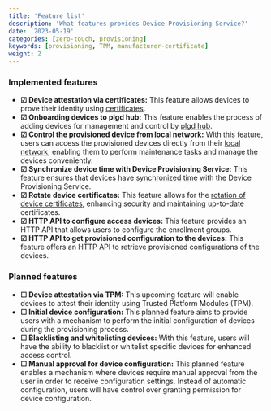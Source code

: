 ```yaml
---
title: 'Feature list'
description: 'What features provides Device Provisioning Service?'
date: '2023-05-19'
categories: [zero-touch, provisioning]
keywords: [provisioning, TPM, manufacturer-certificate]
weight: 2
---
```


### Implemented features

- **&#x2611; Device attestation via certificates:** This feature allows devices to prove their identity using [certificates](/docs/device-provisioning-service/attestation-mechanisms.md#x509-certificates).
- **&#x2611; Onboarding devices to plgd hub:** This feature enables the process of adding devices for management and control by [plgd hub](/docs/architecture/component-overview.md).
- **&#x2611; Control the provisioned device from local network:** With this feature, users can access the provisioned devices directly from their [local network](/docs/device-to-device-client/overview.md), enabling them to perform maintenance tasks and manage the devices conveniently.
- **&#x2611; Synchronize device time with Device Provisioning Service:** This feature ensures that devices have [synchronized time](/docs/device-provisioning-service/client-library.md#time-synchronization) with the Device Provisioning Service.
- **&#x2611; Rotate device certificates:** This feature allows for the [rotation of device certificates](/docs/device-provisioning-service/client-library.md#certificate-renewal), enhancing security and maintaining up-to-date certificates.
- **&#x2611; HTTP API to configure access devices:** This feature provides an HTTP API that allows users to configure the enrollment groups.
- **&#x2611; HTTP API to get provisioned configuration to the devices:** This feature offers an HTTP API to retrieve provisioned configurations of the devices.

### Planned features

- **&#x2610; Device attestation via TPM:** This upcoming feature will enable devices to attest their identity using Trusted Platform Modules (TPM).
- **&#x2610; Initial device configuration:** This planned feature aims to provide users with a mechanism to perform the initial configuration of devices during the provisioning process.
- **&#x2610; Blacklisting and whitelisting devices:** With this feature, users will have the ability to blacklist or whitelist specific devices for enhanced access control.
- **&#x2610; Manual approval for device configuration:** This planned feature enables a mechanism where devices require manual approval from the user in order to receive configuration settings. Instead of automatic configuration, users will have control over granting permission for device configuration.
